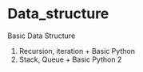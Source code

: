 # Data_structure
Basic Data Structure
1. Recursion, iteration + Basic Python
2. Stack, Queue + Basic Python 2
